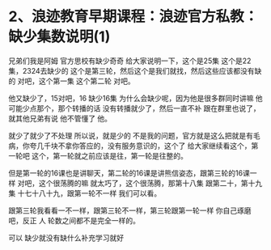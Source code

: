 # 2、浪迹教育早期课程：浪迹官方私教：缺少集数说明(1)

兄弟们我是阿姆 官方思校有缺少奇奇 给大家说明一下，这个是25集 这个是22集，2324去缺少的 这个是第三轮，然后这个是我们就找，然后这些应该都没有缺的 对吧，这个第一集 这个第二轮 对吧。

他又缺少了，15对吧，16 缺少16集 为什么会缺少呢，因为他是很多群同时讲嘛 他可能少点那个，那个转播的话 没有转播就少了，然后一直不补 跟在群里也说了，就其他兄弟有说 他不管懂了 他。

就少了就少了不处理 所以说，就是少的 不是我的问题，官方就是这么把就是有毛病，你夸几千块不拿你答应的，没有服务意识的，这个了 给大家继续看这个，第一轮吧 这个，第一轮就之前应该是往，第一轮是往整的。

但是第一轮的16课也是讲聊天，第二轮的16课是讲熊信姿态，跟第三轮的16课一样 对吧，这个很荡腾的嘛 就太巧了，这个很荡腾，那第十八集 跟第二十，第十九集 十七十八十九，跟第一轮不一样 我们可以看。

跟第三轮我看看一不一样，跟第三轮不一样，第三轮跟第一轮一样 你自己琢磨吧，反正 人 轮数之间都不是完全一样的。

可以 缺少就没有缺什么补充学习就好